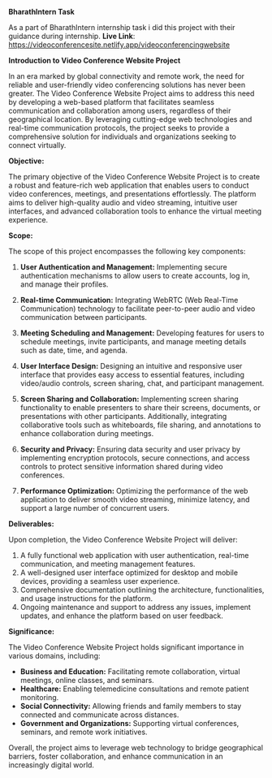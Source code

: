 **BharathIntern Task**

As a part of BharathIntern internship task i did this project with their guidance during internship.
**Live Link**: https://videoconferencesite.netlify.app/videoconferencingwebsite

**Introduction to Video Conference Website Project**

In an era marked by global connectivity and remote work, the need for reliable and user-friendly video conferencing solutions has never been greater. The Video Conference Website Project aims to address this need by developing a web-based platform that facilitates seamless communication and collaboration among users, regardless of their geographical location. By leveraging cutting-edge web technologies and real-time communication protocols, the project seeks to provide a comprehensive solution for individuals and organizations seeking to connect virtually.

**Objective:**

The primary objective of the Video Conference Website Project is to create a robust and feature-rich web application that enables users to conduct video conferences, meetings, and presentations effortlessly. The platform aims to deliver high-quality audio and video streaming, intuitive user interfaces, and advanced collaboration tools to enhance the virtual meeting experience.

**Scope:**

The scope of this project encompasses the following key components:

1. **User Authentication and Management:** Implementing secure authentication mechanisms to allow users to create accounts, log in, and manage their profiles.

2. **Real-time Communication:** Integrating WebRTC (Web Real-Time Communication) technology to facilitate peer-to-peer audio and video communication between participants.

3. **Meeting Scheduling and Management:** Developing features for users to schedule meetings, invite participants, and manage meeting details such as date, time, and agenda.

4. **User Interface Design:** Designing an intuitive and responsive user interface that provides easy access to essential features, including video/audio controls, screen sharing, chat, and participant management.

5. **Screen Sharing and Collaboration:** Implementing screen sharing functionality to enable presenters to share their screens, documents, or presentations with other participants. Additionally, integrating collaborative tools such as whiteboards, file sharing, and annotations to enhance collaboration during meetings.

6. **Security and Privacy:** Ensuring data security and user privacy by implementing encryption protocols, secure connections, and access controls to protect sensitive information shared during video conferences.

7. **Performance Optimization:** Optimizing the performance of the web application to deliver smooth video streaming, minimize latency, and support a large number of concurrent users.

**Deliverables:**

Upon completion, the Video Conference Website Project will deliver:

1. A fully functional web application with user authentication, real-time communication, and meeting management features.
2. A well-designed user interface optimized for desktop and mobile devices, providing a seamless user experience.
3. Comprehensive documentation outlining the architecture, functionalities, and usage instructions for the platform.
4. Ongoing maintenance and support to address any issues, implement updates, and enhance the platform based on user feedback.

**Significance:**

The Video Conference Website Project holds significant importance in various domains, including:

- **Business and Education:** Facilitating remote collaboration, virtual meetings, online classes, and seminars.
- **Healthcare:** Enabling telemedicine consultations and remote patient monitoring.
- **Social Connectivity:** Allowing friends and family members to stay connected and communicate across distances.
- **Government and Organizations:** Supporting virtual conferences, seminars, and remote work initiatives.

Overall, the project aims to leverage web technology to bridge geographical barriers, foster collaboration, and enhance communication in an increasingly digital world.
